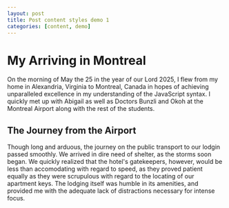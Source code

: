 ```yaml
---
layout: post
title: Post content styles demo 1
categories: [content, demo]
---
```


<h1>My Arriving in Montreal</h1>

On the morning of May the 25 in the year of our Lord 2025, I flew from my home in Alexandria, Virginia to Montreal, Canada in hopes of achieving unparalleled excellence in my understanding of the JavaScript syntax. I quickly met up with Abigail as well as Doctors Bunzli and Okoh at the Montreal Airport along with the rest of the students.

<h2> The Journey from the Airport </h2>

Though long and arduous, the journey on the public transport to our lodgin passed smoothly. We arrived in dire need of shelter, as the storms soon began. We quickly realized that the hotel's gatekeepers, however, would be less than accomodating with regard to speed, as they proved patient equally as they were scrupulous with regard to the locating of our apartment keys. The lodging itself was humble in its amenities, and provided me with the adequate lack of distractions necessary for intense focus.
